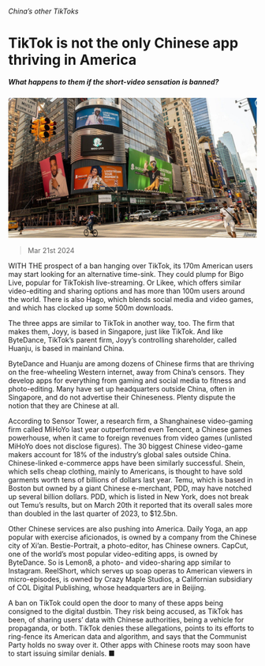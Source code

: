 ###### China’s other TikToks

# TikTok is not the only Chinese app thriving in America 

##### What happens to them if the short-video sensation is banned? 

![image](images/20240323_WBP502.jpg) 

> Mar 21st 2024 

WITH THE prospect of a ban hanging over TikTok, its 170m American users may start looking for an alternative time-sink. They could plump for Bigo Live, popular for TikTokish live-streaming. Or Likee, which offers similar video-editing and sharing options and has more than 100m users around the world. There is also Hago, which blends social media and video games, and which has clocked up some 500m downloads.

The three apps are similar to TikTok in another way, too. The firm that makes them, Joyy, is based in Singapore, just like TikTok. And like ByteDance, TikTok’s parent firm, Joyy’s controlling shareholder, called Huanju, is based in mainland China. 

ByteDance and Huanju are among dozens of Chinese firms that are thriving on the free-wheeling Western internet, away from China’s censors. They develop apps for everything from gaming and social media to fitness and photo-editing. Many have set up headquarters outside China, often in Singapore, and do not advertise their Chineseness. Plenty dispute the notion that they are Chinese at all. 

According to Sensor Tower, a research firm, a Shanghainese video-gaming firm called MiHoYo last year outperformed even Tencent, a Chinese games powerhouse, when it came to foreign revenues from video games (unlisted MiHoYo does not disclose figures). The 30 biggest Chinese video-game makers account for 18% of the industry’s global sales outside China. Chinese-linked e-commerce apps have been similarly successful. Shein, which sells cheap clothing, mainly to Americans, is thought to have sold garments worth tens of billions of dollars last year. Temu, which is based in Boston but owned by a giant Chinese e-merchant, PDD, may have notched up several billion dollars. PDD, which is listed in New York, does not break out Temu’s results, but on March 20th it reported that its overall sales more than doubled in the last quarter of 2023, to $12.5bn.

Other Chinese services are also pushing into America. Daily Yoga, an app popular with exercise aficionados, is owned by a company from the Chinese city of Xi’an. Bestie-Portrait, a photo-editor, has Chinese owners. CapCut, one of the world’s most popular video-editing apps, is owned by ByteDance. So is Lemon8, a photo- and video-sharing app similar to Instagram. ReelShort, which serves up soap operas to American viewers in micro-episodes, is owned by Crazy Maple Studios, a Californian subsidiary of COL Digital Publishing, whose headquarters are in Beijing. 

A ban on TikTok could open the door to many of these apps being consigned to the digital dustbin. They risk being accused, as TikTok has been, of sharing users’ data with Chinese authorities, being a vehicle for propaganda, or both. TikTok denies these allegations, points to its efforts to ring-fence its American data and algorithm, and says that the Communist Party holds no sway over it. Other apps with Chinese roots may soon have to start issuing similar denials. ■



